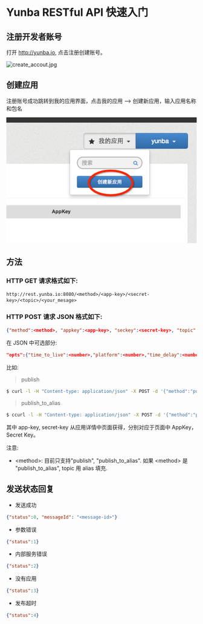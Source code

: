 # Yunba RESTful API 快速入门

## 注册开发者账号

打开 <http://yunba.io>, 点击注册创建账号。

![create_accout.jpg](../image/register_account.png)

## 创建应用
注册账号成功跳转到我的应用界面，点击我的应用 --> 创建新应用，输入应用名称和包名

![create_application.jpg](image/create_app.png)

## 方法

### HTTP GET 请求格式如下:

```url
http://rest.yunba.io:8080/<method>/<app-key>/<secret-key>/<topic>/<your_mesage>
```

### HTTP POST 请求 JSON 格式如下:

```json
{"method":<method>, "appkey":<app-key>, "seckey":<secret-key>, "topic":<topic>, "msg":<message>}
```

在 JSON 中可选部分:

```json
"opts":{"time_to_live":<number>,"platform":<number>,"time_delay":<number>,"location":<string>,"qos":<number>,"apn_json":{"alert":<string>,"badge:<number>,"sound":<string>,"priority":<number>,"expiration":<number>","content-available":<number>}}
```

比如:

> publish

```bash
$ curl -l -H "Content-type: application/json" -X POST -d '{"method":"publish", "appkey":"53ea21cd4e9f46851d5a57b5", "seckey":"sec-QMirTLEpuNC6tIUynXXXXNfrlWDbgDV64iDnjdni4QFyXXXX", "topic":"rocket", "msg":"just test"}' http://rest.yunba.io:8080
```

> publish_to_alias 


```bash
$ ccurl -l -H "Content-type: application/json" -X POST -d '{"method":"publish_to_alias", "appkey": "XXXXbd7179b6570f2ca6XXXX", "seckey":"sec-XXXXOCmuFL22b0mv78hcOEyc9DzB9q0zesIfBAereaN6XXXX", "alias":"alias_mqttc_sub", "msg":"message from RESTful API", "opts":{"messageId":"11842355493944946011"}}' http://rest.yunba.io:8080
```

其中 app-key, secret-key 从应用详情中页面获得，分别对应于页面中 AppKey， Secret Key。


注意:

* <method\>: 目前只支持"publish", "publish_to_alias". 如果 <method\> 是 "publish_to_alias", topic 用 alias 填充.

## 发送状态回复

* 发送成功

```json
{"status":0, "messageId": "<message-id>"}
```

* 参数错误

```json
{"status":1}
```

* 内部服务错误

```json
{"status":2}
```

* 没有应用

```json
{"status":3}
```

* 发布超时

```json
{"status":4}
```
